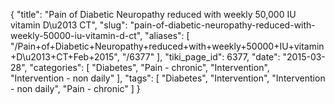 {
    "title": "Pain of Diabetic Neuropathy reduced with weekly 50,000 IU vitamin D\u2013 CT",
    "slug": "pain-of-diabetic-neuropathy-reduced-with-weekly-50000-iu-vitamin-d-ct",
    "aliases": [
        "/Pain+of+Diabetic+Neuropathy+reduced+with+weekly+50000+IU+vitamin+D\u2013+CT+Feb+2015",
        "/6377"
    ],
    "tiki_page_id": 6377,
    "date": "2015-03-28",
    "categories": [
        "Diabetes",
        "Pain - chronic",
        "Intervention",
        "Intervention - non daily"
    ],
    "tags": [
        "Diabetes",
        "Intervention",
        "Intervention - non daily",
        "Pain - chronic"
    ]
}